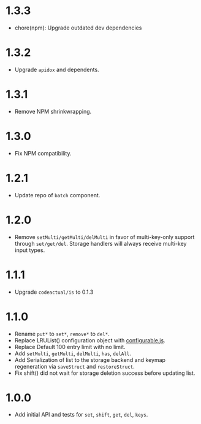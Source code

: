 # 1.3.3

* chore(npm): Upgrade outdated dev dependencies

# 1.3.2

* Upgrade `apidox` and dependents.

# 1.3.1

* Remove NPM shrinkwrapping.

# 1.3.0

* Fix NPM compatibility.

# 1.2.1

* Update repo of `batch` component.

# 1.2.0

* Remove `setMulti/getMulti/delMulti` in favor of multi-key-only support through `set/get/del`. Storage handlers will always receive multi-key input types.

# 1.1.1

* Upgrade `codeactual/is` to 0.1.3

# 1.1.0

* Rename `put*` to `set*`, `remove*` to `del*`.
* Replace LRUList() configuration object with [configurable.js](https://github.com/visionmedia/configurable.js/).
* Replace Default 100 entry limit with no limit.
* Add `setMulti`,  `getMulti`, `delMulti`, `has`, `delAll`.
* Add Serialization of list to the storage backend and keymap regeneration via `saveStruct` and `restoreStruct`.
* Fix shift() did not wait for storage deletion success before updating list.

# 1.0.0

* Add initial API and tests for `set`, `shift`, `get`, `del`, `keys`.

